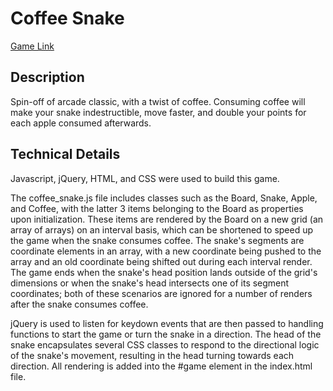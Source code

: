 # Coffee Snake

[Game Link][game]

[game]: http://jacky-lei.github.io/Coffee-Snake/

## Description

Spin-off of arcade classic, with a twist of coffee. Consuming coffee will make your snake indestructible, move faster, and double your points for each apple consumed afterwards.

## Technical Details

Javascript, jQuery, HTML, and CSS were used to build this game.

The coffee_snake.js file includes classes such as the Board, Snake, Apple, and Coffee, with the latter 3 items belonging to the Board as properties upon initialization. These items are rendered by the Board on a new grid (an array of arrays) on an interval basis, which can be shortened to speed up the game when the snake consumes coffee. The snake's segments are coordinate elements in an array, with a new coordinate being pushed to the array and an old coordinate being shifted out during each interval render. The game ends when the snake's head position lands outside of the grid's dimensions or when the snake's head intersects one of its segment coordinates; both of these scenarios are ignored for a number of renders after the snake consumes coffee.

jQuery is used to listen for keydown events that are then passed to handling functions to start the game or turn the snake in a direction. The head of the snake encapsulates several CSS classes to respond to the directional logic of the snake's movement, resulting in the head turning towards each direction. All rendering is added into the #game element in the index.html file.
